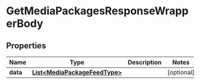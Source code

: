 

# GetMediaPackagesResponseWrapperBody


## Properties

Name | Type | Description | Notes
------------ | ------------- | ------------- | -------------
**data** | [**List&lt;MediaPackageFeedType&gt;**](MediaPackageFeedType.md) |  |  [optional]



